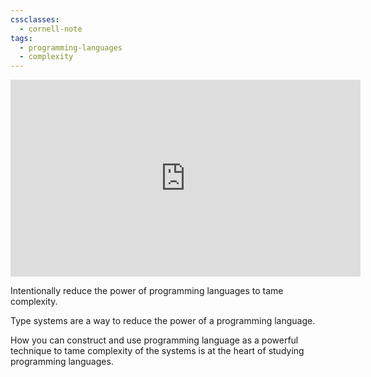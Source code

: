 ```yaml
---
cssclasses:
  - cornell-note
tags:
  - programming-languages
  - complexity
---
```


<iframe width="560" height="315" src="https://www.youtube.com/embed/91rzjMrLOfk?si=zwbOLTliU5gHyiN6" title="YouTube video player" frameborder="0" allow="accelerometer; autoplay; clipboard-write; encrypted-media; gyroscope; picture-in-picture; web-share" allowfullscreen></iframe>

Intentionally reduce the power of programming languages to tame complexity.

Type systems are a way to reduce the power of a programming language.

How you can construct and use programming language as a powerful technique to tame complexity of the systems is at the heart of studying programming languages.